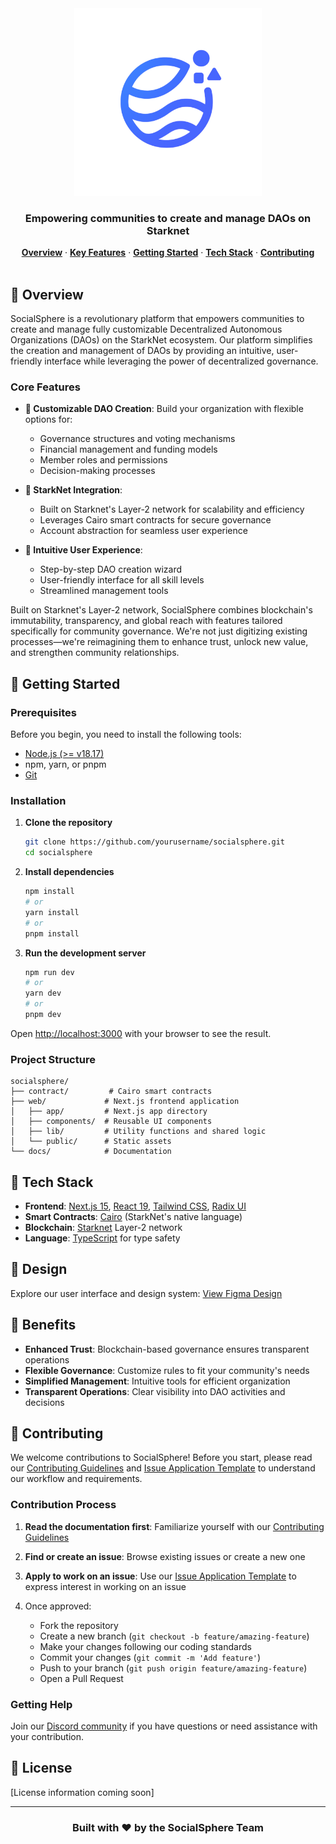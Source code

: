 <div align="center">
  <img src="Socialsphere-Logo.png" alt="SocialSphere Logo" width="300" height="auto">
  <h3>Empowering communities to create and manage DAOs on Starknet</h3>
</div>

<div align="center">
  <a href="#-overview"><strong>Overview</strong></a> ·
  <a href="#-key-features"><strong>Key Features</strong></a> ·
  <a href="#-getting-started"><strong>Getting Started</strong></a> ·
  <a href="#-tech-stack"><strong>Tech Stack</strong></a> ·
  <a href="#-contributing"><strong>Contributing</strong></a>
</div>

<br />

## 🌟 Overview

SocialSphere is a revolutionary platform that empowers communities to create and manage fully customizable Decentralized Autonomous Organizations (DAOs) on the StarkNet ecosystem. Our platform simplifies the creation and management of DAOs by providing an intuitive, user-friendly interface while leveraging the power of decentralized governance.

### Core Features

- **🎯 Customizable DAO Creation**: Build your organization with flexible options for:
  - Governance structures and voting mechanisms
  - Financial management and funding models
  - Member roles and permissions
  - Decision-making processes

- **🔐 StarkNet Integration**: 
  - Built on Starknet's Layer-2 network for scalability and efficiency
  - Leverages Cairo smart contracts for secure governance
  - Account abstraction for seamless user experience

- **🎨 Intuitive User Experience**:
  - Step-by-step DAO creation wizard
  - User-friendly interface for all skill levels
  - Streamlined management tools

Built on Starknet's Layer-2 network, SocialSphere combines blockchain's immutability, transparency, and global reach with features tailored specifically for community governance. We're not just digitizing existing processes—we're reimagining them to enhance trust, unlock new value, and strengthen community relationships.

## 🚀 Getting Started

### Prerequisites

Before you begin, you need to install the following tools:

- [Node.js (>= v18.17)](https://nodejs.org/en/download/)
- npm, yarn, or pnpm
- [Git](https://git-scm.com/downloads)

### Installation

1. **Clone the repository**
   ```bash
   git clone https://github.com/yourusername/socialsphere.git
   cd socialsphere
   ```

2. **Install dependencies**
   ```bash
   npm install
   # or
   yarn install
   # or
   pnpm install
   ```

3. **Run the development server**
   ```bash
   npm run dev
   # or
   yarn dev
   # or
   pnpm dev
   ```

Open [http://localhost:3000](http://localhost:3000) with your browser to see the result.

### Project Structure

```
socialsphere/
├── contract/         # Cairo smart contracts
├── web/             # Next.js frontend application
│   ├── app/         # Next.js app directory
│   ├── components/  # Reusable UI components
│   ├── lib/         # Utility functions and shared logic
│   └── public/      # Static assets
└── docs/            # Documentation
```

## 🧰 Tech Stack

- **Frontend**: [Next.js 15](https://nextjs.org/), [React 19](https://react.dev/), [Tailwind CSS](https://tailwindcss.com/), [Radix UI](https://www.radix-ui.com/)
- **Smart Contracts**: [Cairo](https://www.cairo-lang.org/) (StarkNet's native language)
- **Blockchain**: [Starknet](https://starknet.io/) Layer-2 network
- **Language**: [TypeScript](https://www.typescriptlang.org/) for type safety

## 🎨 Design

Explore our user interface and design system:
[View Figma Design](https://www.figma.com/design/g9EbRTom8PLsb61pfL0FS1/SocialSphere?node-id=2423-308&t=q2jrldCI23maeoVI-1)

## 🔑 Benefits

- **Enhanced Trust**: Blockchain-based governance ensures transparent operations
- **Flexible Governance**: Customize rules to fit your community's needs
- **Simplified Management**: Intuitive tools for efficient organization
- **Transparent Operations**: Clear visibility into DAO activities and decisions

## 🤝 Contributing

We welcome contributions to SocialSphere! Before you start, please read our [Contributing Guidelines](CONTRIBUTING.md) and [Issue Application Template](docs/ISSUE_APPLICATION.md) to understand our workflow and requirements.

### Contribution Process

1. **Read the documentation first**: Familiarize yourself with our [Contributing Guidelines](CONTRIBUTING.md)

2. **Find or create an issue**: Browse existing issues or create a new one

3. **Apply to work on an issue**: Use our [Issue Application Template](docs/ISSUE_APPLICATION.md) to express interest in working on an issue

4. Once approved:
   - Fork the repository
   - Create a new branch (`git checkout -b feature/amazing-feature`)
   - Make your changes following our coding standards
   - Commit your changes (`git commit -m 'Add feature'`)
   - Push to your branch (`git push origin feature/amazing-feature`)
   - Open a Pull Request

### Getting Help

Join our [Discord community](https://discord.gg/v6T8txKkb3) if you have questions or need assistance with your contribution.

## 📄 License

[License information coming soon]

---

<div align="center">
  <h3>Built with ❤️ by the SocialSphere Team</h3>
</div>